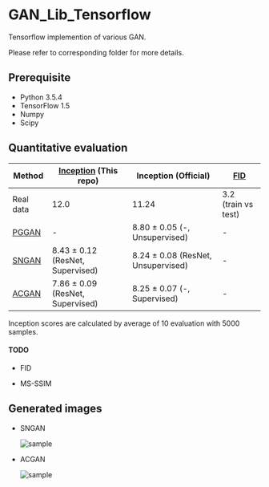 # GAN_Lib_Tensorflow

Tensorflow implemention of various GAN.

Please refer to corresponding folder for more details.


## Prerequisite

- Python 3.5.4
- TensorFlow 1.5
- Numpy
- Scipy


## Quantitative evaluation

| Method | [Inception](https://arxiv.org/abs/1606.03498) (This repo) | Inception (Official) | [FID](https://arxiv.org/abs/1706.08500) |
| ------------- | ------------- | ------------- | ------------- |
| Real data  | 12.0 | 11.24 | 3.2 (train vs test) |
| [PGGAN](https://github.com/watsonyanghx/GAN_Lib_Tensorflow/tree/master/PGGAN)  | - | 8.80 ± 0.05 (-, Unsupervised) | - |
| [SNGAN](https://github.com/watsonyanghx/GAN_Lib_Tensorflow/tree/master/SNGAN)  | 8.43 ± 0.12 (ResNet, Supervised) | 8.24 ± 0.08 (ResNet, Unsupervised) | - |
| [ACGAN](https://github.com/watsonyanghx/GAN_Lib_Tensorflow/tree/master/ACGAN)  | 7.86 ± 0.09 (ResNet, Supervised) |  8.25 ± 0.07 (-, Supervised) | - |


Inception scores are calculated by average of 10 evaluation with 5000 samples.


#### TODO

- FID

- MS-SSIM


## Generated images

- SNGAN

    ![sample](https://github.com/watsonyanghx/GAN_Lib_Tensorflow/blob/master/SNGAN/img/samples_99999.png)

- ACGAN

    ![sample](https://github.com/watsonyanghx/GAN_Lib_Tensorflow/blob/master/ACGAN/img/samples.png)



